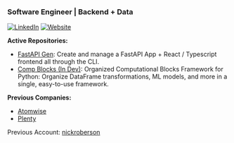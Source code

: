 ### Software Engineer | Backend + Data

[![LinkedIn](https://img.shields.io/badge/LinkedIn-0077B5?style=for-the-badge&logo=linkedin&logoColor=white)](https://www.linkedin.com/in/nicholas-roberson/)
[![Website](https://img.shields.io/badge/Website-000000?style=for-the-badge&logo=github&logoColor=white)](https://nick-roberson.github.io/)

**Active Repositories:**
- [FastAPI Gen](https://github.com/nick-roberson/fastapi-gen): Create and manage a FastAPI App + React / Typescript frontend all through the CLI.
- [Comp Blocks (In Dev)](https://github.com/nick-roberson/comp-blocks): Organized Computational Blocks Framework for Python: Organize DataFrame transformations, ML models, and more in a single, easy-to-use framework.

**Previous Companies:**
- [Atomwise](https://atomwise.com/)
- [Plenty](https://www.plenty.ag/)

Previous Account: [nickroberson](https://github.com/nickroberson)
